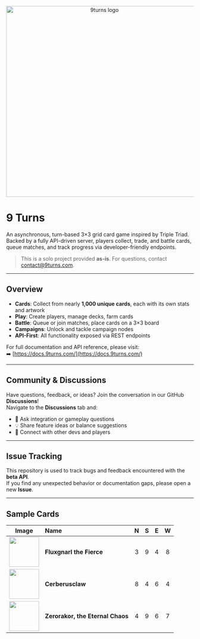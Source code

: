 <p align="center">
  <img src="https://github.com/user-attachments/assets/c076a736-49d3-4956-9d9a-406bb23d5907" alt="9turns logo" width="512" height="auto" />
</p>


# 9 Turns

An asynchronous, turn-based 3×3 grid card game inspired by Triple Triad. Backed by a fully API-driven server, players collect, trade, and battle cards, queue matches, and track progress via developer-friendly endpoints.

> This is a solo project provided **as-is**. For questions, contact [contact@9turns.com](mailto:contact@9turns.com).

---

## Overview

- **Cards**: Collect from nearly **1,000 unique cards**, each with its own stats and artwork  
- **Play**: Create players, manage decks, farm cards  
- **Battle**: Queue or join matches, place cards on a 3×3 board  
- **Campaigns**: Unlock and tackle campaign nodes  
- **API-First**: All functionality exposed via REST endpoints  

For full documentation and API reference, please visit:  
➡️ [https://docs.9turns.com/](https://docs.9turns.com/)

---

## Community & Discussions

Have questions, feedback, or ideas? Join the conversation in our GitHub **Discussions**!  
Navigate to the **Discussions** tab and:  
- 💬 Ask integration or gameplay questions  
- 💡 Share feature ideas or balance suggestions  
- 🤝 Connect with other devs and players  

---

## Issue Tracking

This repository is used to track bugs and feedback encountered with the **beta API**.  
If you find any unexpected behavior or documentation gaps, please open a new **Issue**.  

---

## Sample Cards

| Image | Name                             | N | S | E | W |
|:-----:|:---------------------------------|:-:|:-:|:-:|:-:|
| <div align="center"><img src="https://stnineturnsdev.blob.core.windows.net/gen1/1A011DA25BB8.png" width="80"/></div> | **Fluxgnarl the Fierce**         | 3 | 9 | 4 | 8 |
| <div align="center"><img src="https://stnineturnsdev.blob.core.windows.net/gen1/04FA5FCEDAE9.png" width="80"/></div> | **Cerberusclaw**                 | 8 | 4 | 6 | 4 |
| <div align="center"><img src="https://stnineturnsdev.blob.core.windows.net/gen1/86E12A28B0F6.png" width="80"/></div> | **Zerorakor, the Eternal Chaos** | 4 | 9 | 6 | 7 |
